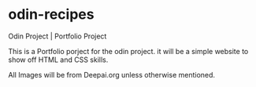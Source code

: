 # odin-recipes
Odin Project | Portfolio Project

This is a Portfolio porject for the odin project. it will be a simple website to show off HTML and CSS skills.

All Images will be from Deepai.org unless otherwise mentioned.
